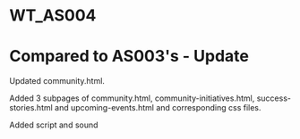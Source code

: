 # WT_AS004
# Compared to AS003's - Update
Updated community.html.

Added 3 subpages of community.html, community-initiatives.html, success-stories.html and upcoming-events.html and corresponding css files.

Added script and sound
